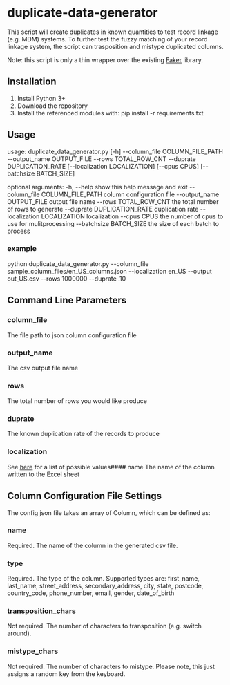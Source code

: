 # duplicate-data-generator
This script will create duplicates in known quantities to test record linkage (e.g. MDM) systems.  To further test the fuzzy matching of your record linkage system, the script can trasposition and mistype duplicated columns.  

Note: this script is only a thin wrapper over the existing [Faker](https://github.com/joke2k/faker) library.

## Installation
1. Install Python 3+
2. Download the repository
3. Install the referenced modules with: pip install -r requirements.txt

## Usage
usage: duplicate_data_generator.py [-h] --column_file COLUMN_FILE_PATH --output_name OUTPUT_FILE --rows TOTAL_ROW_CNT --duprate DUPLICATION_RATE [--localization LOCALIZATION] [--cpus CPUS] [--batchsize BATCH_SIZE]

optional arguments:
  -h, --help            show this help message and exit
  --column_file COLUMN_FILE_PATH
                        column configuration file
  --output_name OUTPUT_FILE
                        output file name
  --rows TOTAL_ROW_CNT  the total number of rows to generate
  --duprate DUPLICATION_RATE
                        duplication rate
  --localization LOCALIZATION
                        localization
  --cpus CPUS           the number of cpus to use for mulitprocessing
  --batchsize BATCH_SIZE
                        the size of each batch to process
### example
 python duplicate_data_generator.py --column_file sample_column_files/en_US_columns.json --localization en_US --output out_US.csv --rows 1000000 --duprate .10

## Command Line Parameters
### column_file
The file path to json column configuration file
### output_name
The csv output file name
### rows
The total number of rows you would like produce
### duprate
The known duplication rate of the records to produce
### localization
See [here](https://faker.readthedocs.io/en/master/locales.html) for a list of possible values#### name
The name of the column written to the Excel sheet

## Column Configuration File Settings
The config json file takes an array of Column, which can be defined as:
### name
Required.  The name of the column in the generated csv file.
### type
Required.  The type of the column.  Supported types are: 
first_name, last_name, street_address, secondary_address, city, state, postcode, country_code, phone_number, email, gender, date_of_birth
### transposition_chars
Not required.  The number of characters to transposition (e.g. switch around).
### mistype_chars
Not required.  The number of characters to mistype.  Please note, this just assigns a random key from the keyboard.




